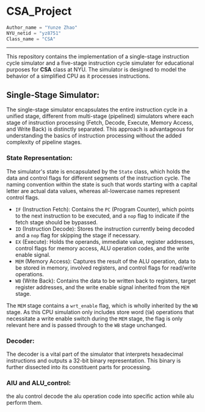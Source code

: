 # CSA_Project

```python
Author_name = "Yunze Zhao"
NYU_netid = "yz8751"
Class_name = "CSA"
```
--- 

This repository contains the implementation of a single-stage instruction cycle simulator and a five-stage instruction cycle simulater for educational purposes for **CSA** class at NYU. The simulator is designed to model the behavior of a simplified CPU as it processes instructions.

## Single-Stage Simulator:

The single-stage simulator encapsulates the entire instruction cycle in a unified stage, different from multi-stage (pipelined) simulators where each stage of instruction processing (Fetch, Decode, Execute, Memory Access, and Write Back) is distinctly separated. This approach is advantageous for understanding the basics of instruction processing without the added complexity of pipeline stages.

### State Representation:

The simulator's state is encapsulated by the `State` class, which holds the data and control flags for different segments of the instruction cycle. The naming convention within the state is such that words starting with a capital letter are actual data values, whereas all-lowercase names represent control flags.

- `IF` (Instruction Fetch): Contains the `PC` (Program Counter), which points to the next instruction to be executed, and a `nop` flag to indicate if the fetch stage should be bypassed.
- `ID` (Instruction Decode): Stores the instruction currently being decoded and a `nop` flag for skipping the stage if necessary.
- `EX` (Execute): Holds the operands, immediate value, register addresses, control flags for memory access, ALU operation codes, and the write enable signal.
- `MEM` (Memory Access): Captures the result of the ALU operation, data to be stored in memory, involved registers, and control flags for read/write operations.
- `WB` (Write Back): Contains the data to be written back to registers, target register addresses, and the write enable signal inherited from the `MEM` stage.

The `MEM` stage contains a `wrt_enable` flag, which is wholly inherited by the `WB` stage. As this CPU simulation only includes store word (`SW`) operations that necessitate a write enable switch during the `MEM` stage, the flag is only relevant here and is passed through to the `WB` stage unchanged.

### Decoder:

The decoder is a vital part of the simulator that interprets hexadecimal instructions and outputs a 32-bit binary representation. This binary is further dissected into its constituent parts for processing.

### AlU and ALU_control:

the alu control decode the alu operation code into specific action while alu perform them.


